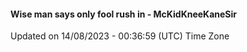#### Wise man says only fool rush in - McKidKneeKaneSir
Updated on 14/08/2023 - 00:36:59 (UTC) Time Zone
